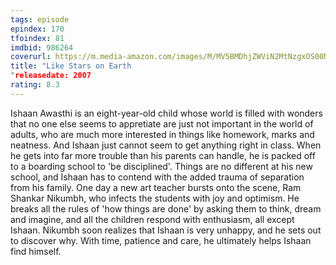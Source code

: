 ```yaml
---
tags: episode
epindex: 170
tfoindex: 81
imdbid: 986264
coverurl: https://m.media-amazon.com/images/M/MV5BMDhjZWViN2MtNzgxOS00NmI4LThiZDQtZDI3MzM4MDE4NTc0XkEyXkFqcGdeQXVyMTMxODk2OTU@._V1_SY300_CR2,0,202,300_.jpg
title: "Like Stars on Earth
"releasedate: 2007
rating: 8.3
---
```


Ishaan Awasthi is an eight-year-old child whose world is filled with wonders that no one else seems to appretiate are just not important in the world of adults, who are much more interested in things like homework, marks and neatness. And Ishaan just cannot seem to get anything right in class. When he gets into far more trouble than his parents can handle, he is packed off to a boarding school to 'be disciplined'. Things are no different at his new school, and Ishaan has to contend with the added trauma of separation from his family. One day a new art teacher bursts onto the scene, Ram Shankar Nikumbh, who infects the students with joy and optimism. He breaks all the rules of 'how things are done' by asking them to think, dream and imagine, and all the children respond with enthusiasm, all except Ishaan. Nikumbh soon realizes that Ishaan is very unhappy, and he sets out to discover why. With time, patience and care, he ultimately helps Ishaan find himself.